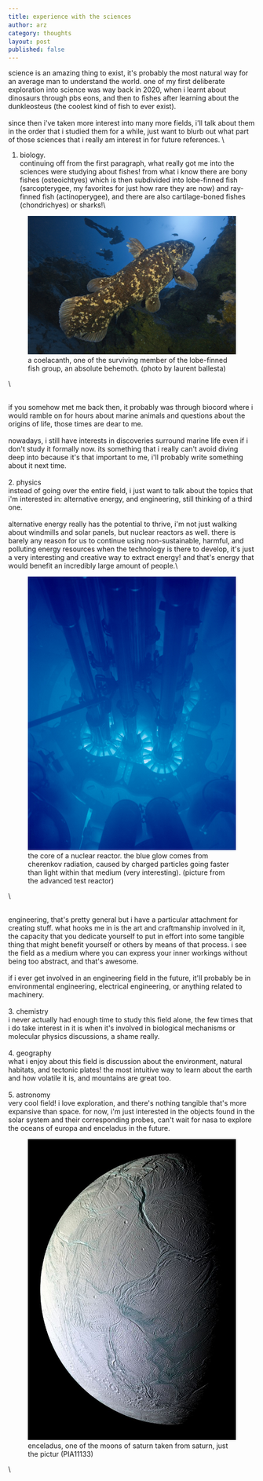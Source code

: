 ```yaml
---
title: experience with the sciences
author: arz
category: thoughts
layout: post
published: false
---
```


science is an amazing thing to exist, it's probably the most natural way for an average man to understand the world. one of my first deliberate exploration into science was way back in 2020, when i learnt about dinosaurs through pbs eons, and then to fishes after learning about the dunkleosteus (the coolest kind of fish to ever exist).\
\
since then i've taken more interest into many more fields, i'll talk about them in the order that i studied them for a while, just want to blurb out what part of those sciences that i really am interest in for future references.
\
1. biology.
\
continuing off from the first paragraph, what really got me into the sciences were studying about fishes! from what i know there are bony fishes (osteoichtyes) which is then subdivided into lobe-finned fish (sarcopterygee, my favorites for just how rare they are now) and ray-finned fish (actinoperygee), and there are also cartilage-boned fishes (chondrichyes) or sharks!\

<figure>
  <img alt="epic shot ofca corlacanth" src="/assets/images/coelacanth.jpg" />
  <figcaption>
    a coelacanth, one of the surviving member of the lobe-finned fish group, an absolute behemoth. (photo by laurent ballesta)
  </figcaption>
</figure>\

\
if you somehow met me back then, it probably was through biocord where i would ramble on for hours about marine animals and questions about the origins of life, those times are dear to me.\
\
nowadays, i still have interests in discoveries surround marine life even if i don't study it formally now. its something that i really can't avoid diving deep into because it's that important to me, i'll probably write something about it next time.\
\
2. physics
\
instead of going over the entire field, i just want to talk about the topics that i'm interested in: alternative energy, and engineering, still thinking of a third one.\
\
alternative energy really has the potential to thrive, i'm not just walking about windmills and solar panels, but nuclear reactors as well. there is barely any reason for us to continue using non-sustainable, harmful, and polluting energy resources when the technology is there to develop, it's just a very interesting and creative way to extract energy! and that's energy that would benefit an incredibly large amount of people.\

<figure>
  <img alt="bluey glowe of a nuclear reactor" src="/assets/images/cherenkov.jpg" />
  <figcaption>
    the core of a nuclear reactor. the blue glow comes from cherenkov radiation, caused by charged particles going faster than light within that medium (very interesting). (picture from the advanced test reactor)
  </figcaption>
</figure>\

\
engineering, that's pretty general but i have a particular attachment for creating stuff. what hooks me in is the art and craftmanship involved in it, the capacity that you dedicate yourself to put in effort into some tangible thing that might benefit yourself or others by means of that process. i see the field as a medium where you can express your inner workings without being too abstract, and that's awesome.\
\
if i ever get involved in an engineering field in the future, it'll probably be in environmental engineering, electrical engineering, or anything related to machinery.\
\
3. chemistry
\
i never actually had enough time to study this field alone, the few times that i do take interest in it is when it's involved in biological mechanisms or molecular physics discussions, a shame really.\
\
4. geography
\
what i enjoy about this field is discussion about the environment, natural habitats, and tectonic plates! the most intuitive way to learn about the earth and how volatile it is, and mountains are great too.\
\
5. astronomy
\
very cool field! i love exploration, and there's nothing tangible that's more expansive than space. for now, i'm just interested in the objects found in the solar system and their corresponding probes, can't wait for nasa to explore the oceans of europa and enceladus in the future.

<figure>
  <img alt="enceladus blues" src="/assets/images/enceladus.jpg" />
  <figcaption>
    enceladus, one of the moons of saturn taken from saturn, just the pictur (PIA11133)
  </figcaption>
</figure>\